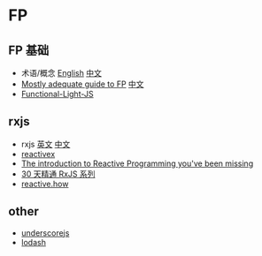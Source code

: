 # FP

## FP 基础

- 术语/概念 [English](https://github.com/hemanth/functional-programming-jargon/blob/master/readme.md) [中文](https://github.com/shfshanyue/fp-jargon-zh/blob/master/Readme.md)
- [Mostly adequate guide to FP](https://github.com/MostlyAdequate/mostly-adequate-guide/blob/master/README.md) [中文](https://github.com/llh911001/mostly-adequate-guide-chinese)
- [Functional-Light-JS](https://github.com/getify/Functional-Light-JS)

## rxjs

- rxjs [英文](https://rxjs-dev.firebaseapp.com/) [中文](https://cn.rx.js.org/)
- [reactivex](http://reactivex.io/)
- [The introduction to Reactive Programming you've been missing](https://gist.github.com/staltz/868e7e9bc2a7b8c1f754)
- [30 天精通 RxJS 系列](https://ithelp.ithome.com.tw/users/20103367/ironman/1199)
- [reactive.how](http://reactive.how/)

## other

- [underscorejs](https://underscorejs.org/)
- [lodash](https://lodash.com/)

